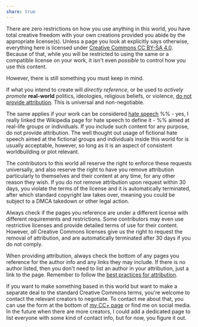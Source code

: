 ```yaml
---  
share: true  
---  
```

There are zero restrictions on how you use anything in this world, you have total creative freedom with your own creations provided you abide by the appropriate license(s). Unless a page you look at explicitly says otherwise, everything here is licensed under [Creative Commons CC BY-SA 4.0](https://creativecommons.org/licenses/by-sa/4.0/). Because of that, while you will be restricted to using the same or a compatible license on your work, it isn't even *possible* to control how you use this content.  
  
However, there is still something you must keep in mind.  
  
If what you intend to create will *directly reference*, or be used to *actively promote* **real-world** politics, ideologies, religious beliefs, or violence, [do not provide attribution](https://creativecommons.org/licenses/by-sa/4.0/legalcode#s3a3). This is universal and non-negotiable.  
  
The same applies if your work can be considered [hate speech](https://en.wikipedia.org/wiki/Hate_speech) %% - yes, I really linked the Wikipedia page for hate speech to define it - %% aimed at real-life groups or individuals. If you include such content for any purpose, do not provide attribution. The well thought out usage of fictional hate speech aimed at the fictional groups and individuals inside this world for is usually acceptable, however, so long as it is an aspect of consistent worldbuilding or plot relevant.  
  
The contributors to this world all reserve the right to enforce these requests universally, and also reserve the right to have you remove attribution particularly to themselves and their content at any time, for any other reason they wish. If you do not remove attribution upon request within 30 days, you violate the terms of the license and it is automatically terminated, after which standard copyright law takes over, meaning you could be subject to a DMCA takedown or other legal action.  
  
Always check if the pages you reference are under a different license with different requirements and restrictions. Some contributors may even use restrictive licenses and provide detailed terms of use for their content. However, *all* Creative Commons licenses give us the right to request the removal of attribution, and are automatically terminated after 30 days if you do not comply.  
  
When providing attribution, always check the bottom of any pages you reference for the author info and any links they may include. If there is no author listed, then you don't need to list an author in your attribution, just a link to the page. Remember to follow the [best practices for attribution](https://wiki.creativecommons.org/wiki/best_practices_for_attribution).  
  
If you want to make something based in this world but want to make a separate deal to the standard Creative Commons terms, you're welcome to contact the relevant creators to negotiate. To contact me about that, you can use the form at the bottom of [my CC+ page](https://kitabe.link/ccplus) or find me on social media. In the future when there are more creators, I could add a dedicated page to list everyone with some kind of contact info, but for now, you figure it out.